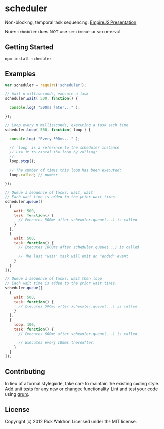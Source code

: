 # scheduler

Non-blocking, temporal task sequencing. [EmpireJS Presentation](https://dl.dropbox.com/u/3531958/empirejs/)

Note: `scheduler` does NOT use `setTimeout` or `setInterval`

## Getting Started

```bash
npm install scheduler
```


## Examples

```javascript
var scheduler = require('scheduler');

// Wait n milliseconds, execute a task
scheduler.wait( 500, function() {

  console.log( "500ms later..." );

});

// Loop every n milliseconds, executing a task each time
scheduler.loop( 500, function( loop ) {

  console.log( "Every 500ms..." );

  // `loop` is a reference to the scheduler instance
  // use it to cancel the loop by calling:
  //
  loop.stop();

  // The number of times this loop has been executed:
  loop.called; // number

});

// Queue a sequence of tasks: wait, wait
// Each wait time is added to the prior wait times.
scheduler.queue([
  {
    wait: 500,
    task: function() {
      // Executes 500ms after scheduler.queue(...) is called
    }
  },
  {
    wait: 500,
    task: function() {
      // Executes 1000ms after scheduler.queue(...) is called

      // The last "wait" task will emit an "ended" event
    }
  }
]);

// Queue a sequence of tasks: wait then loop
// Each wait time is added to the prior wait times.
scheduler.queue([
  {
    wait: 500,
    task: function() {
      // Executes 500ms after scheduler.queue(...) is called
    }
  },
  {
    loop: 100,
    task: function() {
      // Executes 600ms after scheduler.queue(...) is called

      // Executes every 100ms thereafter.
    }
  }
]);
```


## Contributing
In lieu of a formal styleguide, take care to maintain the existing coding style. Add unit tests for any new or changed functionality. Lint and test your code using [grunt](https://github.com/gruntjs/grunt).

## License
Copyright (c) 2012 Rick Waldron
Licensed under the MIT license.
